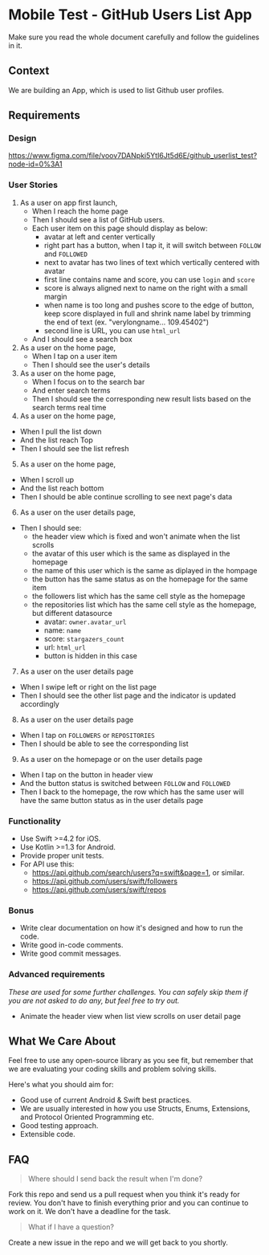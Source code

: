 # Mobile Test - GitHub Users List App

Make sure you read the whole document carefully and follow the guidelines in it.

## Context

We are building an App, which is used to list Github user profiles.

## Requirements

### Design

https://www.figma.com/file/voov7DANpki5YtI6Jt5d6E/github_userlist_test?node-id=0%3A1

### User Stories

1. As a user on app first launch,
    - When I reach the home page
    - Then I should see a list of GitHub users.
    - Each user item on this page should display as below: 
      - avatar at left and center vertically
      - right part has a button, when I tap it, it will switch between `FOLLOW` and `FOLLOWED`
      - next to avatar has two lines of text which vertically centered with avatar
       - first line contains name and score, you can use `login` and `score`
       - score is always aligned next to name on the right with a small margin
       - when name is too long and pushes score to the edge of button, keep score displayed in full and shrink name label by trimming the end of text (ex. "verylongname... 109.45402")
       - second line is URL, you can use `html_url`
    - And I should see a search box
2. As a user on the home page,
    - When I tap on a user item
    - Then I should see the user's details
3. As a user on the home page,
    - When I focus on to the search bar
    - And enter search terms
    - Then I should see the corresponding new result lists based on the search terms real time
4. As a user on the home page,
  - When I pull the list down
  - And the list reach Top
  - Then I should see the list refresh
5. As a user on the home page,
  - When I scroll up
  - And the list reach bottom
  - Then I should be able continue scrolling to see next page's data
6. As a user on the user details page,
  - Then I should see:
     - the header view which is fixed and won't animate when the list scrolls
     - the avatar of this user which is the same as displayed in the homepage
     - the name of this user which is the same as diplayed in the hompage
     - the button has the same status as on the homepage for the same item
     - the followers list which has the same cell style as the homepage
     - the repositories list which has the same cell style as the homepage, but different datasource
        - avatar: `owner.avatar_url`
        - name: `name`
        - score: `stargazers_count`
        - url: `html_url`
        - button is hidden in this case
7. As a user on the user details page
  - When I swipe left or right on the list page
  - Then I should see the other list page and the indicator is updated accordingly
8. As a user on the user details page
  - When I tap on `FOLLOWERS` or `REPOSITORIES`
  - Then I should be able to see the corresponding list
9. As a user on the homepage or on the user details page
  - When I tap on the button in header view
  - And the button status is switched between `FOLLOW` and `FOLLOWED`
  - Then I back to the homepage, the row which has the same user will have the same button status as in the user details page

### Functionality

- Use Swift >=4.2 for iOS.
- Use Kotlin >=1.3 for Android.
- Provide proper unit tests.
- For API use this: 
  - https://api.github.com/search/users?q=swift&page=1, or similar.
  - https://api.github.com/users/swift/followers
  - https://api.github.com/users/swift/repos

### Bonus

- Write clear documentation on how it's designed and how to run the code.
- Write good in-code comments.
- Write good commit messages.

### Advanced requirements

*These are used for some further challenges. You can safely skip them if you are not asked to do any, but feel free to try out.*

- Animate the header view when list view scrolls on user detail page

## What We Care About

Feel free to use any open-source library as you see fit, but remember that we are evaluating your coding skills and problem solving skills.

Here's what you should aim for:

- Good use of current Android & Swift best practices.
- We are usually interested in how you use Structs, Enums, Extensions, and Protocol Oriented Programming etc.
- Good testing approach.
- Extensible code.


## FAQ

> Where should I send back the result when I'm done?

Fork this repo and send us a pull request when you think it's ready for review. You don't have to finish everything prior and you can continue to work on it. We don't have a deadline for the task.

> What if I have a question?

Create a new issue in the repo and we will get back to you shortly.
